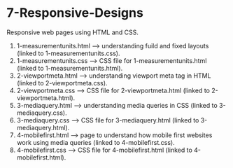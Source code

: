 # 7-Responsive-Designs
Responsive web pages using HTML and CSS.

  1. 1-measurementunits.html --> understanding fuild and fixed layouts (linked to 1-measurementunits.css).
  2. 1-measurementunits.css --> CSS file for 1-measurementunits.html (linked to 1-measurementunits.html).
  3. 2-viewportmeta.html --> understanding viewport meta tag in HTML (linked to 2-viewportmeta.css).
  4. 2-viewportmeta.css --> CSS file for 2-viewportmeta.html (linked to 2-viewportmeta.html).
  5. 3-mediaquery.html --> understanding media queries in CSS (linked to 3-mediaquery.css).
  6. 3-mediaquery.css --> CSS file for 3-mediaquery.html (linked to 3-mediaquery.html).
  7. 4-mobilefirst.html --> page to understand how mobile first websites work using media queries (linked to 4-mobilefirst.css).
  8. 4-mobilefirst.css --> CSS file for 4-mobilefirst.html (linked to 4-mobilefirst.html). 
